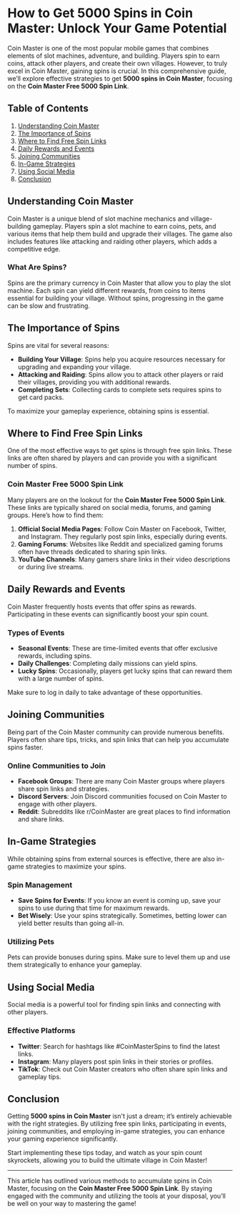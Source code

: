 # How to Get 5000 Spins in Coin Master: Unlock Your Game Potential

Coin Master is one of the most popular mobile games that combines elements of slot machines, adventure, and building. Players spin to earn coins, attack other players, and create their own villages. However, to truly excel in Coin Master, gaining spins is crucial. In this comprehensive guide, we’ll explore effective strategies to get **5000 spins in Coin Master**, focusing on the **Coin Master Free 5000 Spin Link**.

## Table of Contents
1. [Understanding Coin Master](#understanding-coin-master)
2. [The Importance of Spins](#the-importance-of-spins)
3. [Where to Find Free Spin Links](#where-to-find-free-spin-links)
4. [Daily Rewards and Events](#daily-rewards-and-events)
5. [Joining Communities](#joining-communities)
6. [In-Game Strategies](#in-game-strategies)
7. [Using Social Media](#using-social-media)
8. [Conclusion](#conclusion)

## Understanding Coin Master

Coin Master is a unique blend of slot machine mechanics and village-building gameplay. Players spin a slot machine to earn coins, pets, and various items that help them build and upgrade their villages. The game also includes features like attacking and raiding other players, which adds a competitive edge.

### What Are Spins?

Spins are the primary currency in Coin Master that allow you to play the slot machine. Each spin can yield different rewards, from coins to items essential for building your village. Without spins, progressing in the game can be slow and frustrating.

## The Importance of Spins

Spins are vital for several reasons:

- **Building Your Village**: Spins help you acquire resources necessary for upgrading and expanding your village.
- **Attacking and Raiding**: Spins allow you to attack other players or raid their villages, providing you with additional rewards.
- **Completing Sets**: Collecting cards to complete sets requires spins to get card packs.

To maximize your gameplay experience, obtaining spins is essential.

## Where to Find Free Spin Links

One of the most effective ways to get spins is through free spin links. These links are often shared by players and can provide you with a significant number of spins.

### Coin Master Free 5000 Spin Link

Many players are on the lookout for the **Coin Master Free 5000 Spin Link**. These links are typically shared on social media, forums, and gaming groups. Here’s how to find them:

1. **Official Social Media Pages**: Follow Coin Master on Facebook, Twitter, and Instagram. They regularly post spin links, especially during events.
2. **Gaming Forums**: Websites like Reddit and specialized gaming forums often have threads dedicated to sharing spin links.
3. **YouTube Channels**: Many gamers share links in their video descriptions or during live streams.

## Daily Rewards and Events

Coin Master frequently hosts events that offer spins as rewards. Participating in these events can significantly boost your spin count.

### Types of Events

- **Seasonal Events**: These are time-limited events that offer exclusive rewards, including spins.
- **Daily Challenges**: Completing daily missions can yield spins.
- **Lucky Spins**: Occasionally, players get lucky spins that can reward them with a large number of spins.

Make sure to log in daily to take advantage of these opportunities.

## Joining Communities

Being part of the Coin Master community can provide numerous benefits. Players often share tips, tricks, and spin links that can help you accumulate spins faster.

### Online Communities to Join

- **Facebook Groups**: There are many Coin Master groups where players share spin links and strategies.
- **Discord Servers**: Join Discord communities focused on Coin Master to engage with other players.
- **Reddit**: Subreddits like r/CoinMaster are great places to find information and share links.

## In-Game Strategies

While obtaining spins from external sources is effective, there are also in-game strategies to maximize your spins.

### Spin Management

- **Save Spins for Events**: If you know an event is coming up, save your spins to use during that time for maximum rewards.
- **Bet Wisely**: Use your spins strategically. Sometimes, betting lower can yield better results than going all-in.

### Utilizing Pets

Pets can provide bonuses during spins. Make sure to level them up and use them strategically to enhance your gameplay.

## Using Social Media

Social media is a powerful tool for finding spin links and connecting with other players.

### Effective Platforms

- **Twitter**: Search for hashtags like #CoinMasterSpins to find the latest links.
- **Instagram**: Many players post spin links in their stories or profiles.
- **TikTok**: Check out Coin Master creators who often share spin links and gameplay tips.

## Conclusion

Getting **5000 spins in Coin Master** isn't just a dream; it’s entirely achievable with the right strategies. By utilizing free spin links, participating in events, joining communities, and employing in-game strategies, you can enhance your gaming experience significantly.

Start implementing these tips today, and watch as your spin count skyrockets, allowing you to build the ultimate village in Coin Master!

---

This article has outlined various methods to accumulate spins in Coin Master, focusing on the **Coin Master Free 5000 Spin Link**. By staying engaged with the community and utilizing the tools at your disposal, you’ll be well on your way to mastering the game!
